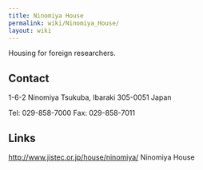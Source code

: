 ```yaml
---
title: Ninomiya House
permalink: wiki/Ninomiya_House/
layout: wiki
---
```


Housing for foreign researchers.

Contact
-------

1-6-2 Ninomiya Tsukuba, Ibaraki 305-0051 Japan

Tel: 029-858-7000 Fax: 029-858-7011

Links
-----

<http://www.jistec.or.jp/house/ninomiya/> Ninomiya House
